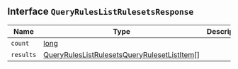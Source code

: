 ## Interface `QueryRulesListRulesetsResponse`

| Name | Type | Description |
| - | - | - |
| `count` | [long](./long.md) | &nbsp; |
| `results` | [QueryRulesListRulesetsQueryRulesetListItem](./QueryRulesListRulesetsQueryRulesetListItem.md)[] | &nbsp; |

